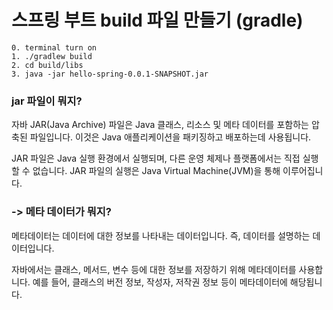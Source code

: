 # 스프링 부트 build 파일 만들기 (gradle)

`0. terminal turn on` <br>
`1. ./gradlew build` <br>
`2. cd build/libs` <br>
`3. java -jar hello-spring-0.0.1-SNAPSHOT.jar` <br>

### jar 파일이 뭐지?
자바 JAR(Java Archive) 파일은 Java 클래스, 리소스 및 메타 데이터를 포함하는 압축된 파일입니다. 이것은 Java 애플리케이션을 패키징하고 배포하는데 사용됩니다.

JAR 파일은 Java 실행 환경에서 실행되며, 다른 운영 체제나 플랫폼에서는 직접 실행할 수 없습니다. JAR 파일의 실행은 Java Virtual Machine(JVM)을 통해 이루어집니다.

### -> 메타 데이터가 뭐지?
메타데이터는 데이터에 대한 정보를 나타내는 데이터입니다. 즉, 데이터를 설명하는 데이터입니다. 

자바에서는 클래스, 메서드, 변수 등에 대한 정보를 저장하기 위해 메타데이터를 사용합니다. 예를 들어, 클래스의 버전 정보, 작성자, 저작권 정보 등이 메타데이터에 해당됩니다.
